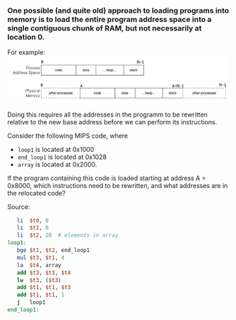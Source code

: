 ### One possible (and quite old) approach to loading programs into memory is to load the entire program address space into a single contiguous chunk of RAM, but not necessarily at location 0.

For example:
![](contiguous.png)

Doing this requires all the addresses in the programm to be rewritten relative to the new base address before we can perform its instructions.

Consider the following MIPS code, where 
- `loop1` is located at 0x1000
- `end_loop1` is located at 0x1028
- `array` is located at 0x2000. 

If the program containing this code is loaded starting at address A = 0x8000, which instructions need to be rewritten, and what addresses are in the relocated code?

Source:
```mips
   li  $t0, 0
   li  $t1, 0
   li  $t2, 20  # elements in array
loop1:
   bge $t1, $t2, end_loop1
   mul $t3, $t1, 4
   la  $t4, array
   add $t3, $t3, $t4
   lw  $t3, ($t3)
   add $t1, $t1, $t3
   add $t1, $t1, 1
   j   loop1
end_loop1:
```
